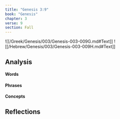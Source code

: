 ```yaml
---
title: "Genesis 3:9"
book: "Genesis"
chapter: 3
verse: 9
section: Fall
---
```

![[/Greek/Genesis/003/Genesis-003-009G.md#Text]]
![[/Hebrew/Genesis/003/Genesis-003-009H.md#Text]]

## Analysis

#### Words

#### Phrases

#### Concepts

## Reflections
